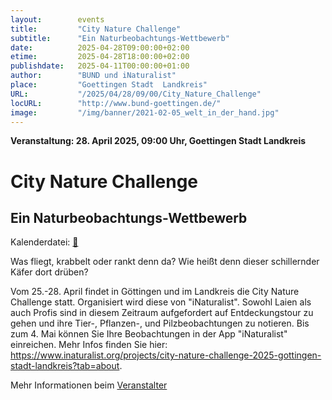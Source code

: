 ```yaml
---
layout:        events
title:         "City Nature Challenge"
subtitle:      "Ein Naturbeobachtungs-Wettbewerb"
date:          2025-04-28T09:00:00+02:00
etime:         2025-04-28T18:00:00+02:00
publishdate:   2025-04-11T00:00:00+01:00
author:        "BUND und iNaturalist"
place:         "Goettingen Stadt  Landkreis"
URL:           "/2025/04/28/09/00/City_Nature_Challenge"
locURL:        "http://www.bund-goettingen.de/"
image:         "/img/banner/2021-02-05_welt_in_der_hand.jpg"
---
```


**Veranstaltung: 28. April 2025, 09:00 Uhr, Goettingen Stadt  Landkreis**

City Nature Challenge
===========

Ein Naturbeobachtungs-Wettbewerb
-----------


Kalenderdatei: [📆](/ics/2025-04-28_09-00_city_nature_challenge.ics)


Was fliegt, krabbelt oder rankt denn da? Wie heißt denn dieser schillernder Käfer dort drüben?

Vom 25.-28. April findet in Göttingen und im Landkreis die City Nature Challenge statt. Organisiert wird diese von "iNaturalist". Sowohl Laien als auch Profis sind in diesem Zeitraum aufgefordert auf Entdeckungstour zu gehen und ihre Tier-, Pflanzen-, und Pilzbeobachtungen zu notieren. Bis zum 4. Mai können Sie Ihre Beobachtungen in der App "iNaturalist" einreichen. Mehr Infos finden Sie hier: https://www.inaturalist.org/projects/city-nature-challenge-2025-gottingen-stadt-landkreis?tab=about.


Mehr Informationen beim [Veranstalter](http://www.bund-goettingen.de/)
